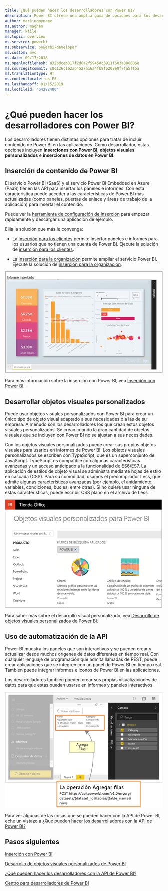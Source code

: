 ```yaml
---
title: ¿Qué pueden hacer los desarrolladores con Power BI?
description: Power BI ofrece una amplia gama de opciones para los desarrolladores. Desde inserción, pasando por objetos visuales personalizados y hasta conjuntos de datos de transmisión.
author: markingmyname
ms.author: maghan
manager: kfile
ms.topic: overview
ms.service: powerbi
ms.subservice: powerbi-developer
ms.custom: mvc
ms.date: 09/17/2018
ms.openlocfilehash: a32bdceb317f2d6a2f5945dc3911f683a306605e
ms.sourcegitcommit: c8c126c1b2ab4527a16a4fb8f5208e0f7fa5ff5a
ms.translationtype: HT
ms.contentlocale: es-ES
ms.lasthandoff: 01/15/2019
ms.locfileid: "54282480"
---
```

# <a name="what-can-developers-do-with-power-bi"></a>¿Qué pueden hacer los desarrolladores con Power BI?

Los desarrolladores tienen distintas opciones para tratar de incluir contenido de Power BI en las aplicaciones. Como desarrollador, estas opciones incluyen **inserciones con Power BI**, **objetos visuales personalizados** e **inserciones de datos en Power BI**.

## <a name="embedding-power-bi-content"></a>Inserción de contenido de Power BI

El servicio Power BI (SaaS) y el servicio Power BI Embedded en Azure (PaaS) tienen las API para insertar los paneles e informes. Con esta característica puede acceder a las características de Power BI más actualizadas (como paneles, puertas de enlace y áreas de trabajo de la aplicación) para insertar el contenido.

Puede ver la [herramienta de configuración de inserción](https://aka.ms/embedsetup) para empezar rápidamente y descargar una aplicación de ejemplo.

Elija la solución que más le convenga:

* La [inserción para los clientes](embedding.md#embedding-for-your-customers) permite insertar paneles e informes para los usuarios que no tienen una cuenta de Power BI. Ejecute la solución de [inserción para los clientes](https://aka.ms/embedsetup/AppOwnsData).

* La [inserción para la organización](embedding.md#embedding-for-your-organization) permite ampliar el servicio Power BI. Ejecute la solución de [inserción para la organización](https://aka.ms/embedsetup/UserOwnsData).

![Ejemplo de PBIE](media/what-can-you-do/what-can-you-do-02.png)

Para más información sobre la inserción con Power BI, vea [Inserción con Power BI](embedding.md).

## <a name="developing-custom-visuals"></a>Desarrollar objetos visuales personalizados

Puede usar objetos visuales personalizados con Power BI para crear un único tipo de objeto visual adaptado a sus necesidades o a las de su empresa. A menudo son los desarrolladores los que crean estos objetos visuales personalizados. Se crean cuando la gran cantidad de objetos visuales que se incluyen con Power BI no se ajustan a sus necesidades.

Con los objetos visuales personalizados puede crear sus propios objetos visuales para usarlos en informes de Power BI. Los objetos visuales personalizados se escriben con TypeScript, que es un superconjunto de JavaScript. TypeScript es compatible con algunas características avanzadas y un acceso anticipado a la funcionalidad de ES6/ES7. La aplicación de estilos de objeto visual se administra mediante hojas de estilo en cascada (CSS). Para su comodidad, usamos el precompilador Less, que admite algunas características avanzadas (por ejemplo, el anidamiento, variables, condiciones, bucles, entre otras). Si no quiere usar ninguna de estas características, puede escribir CSS plano en el archivo de Less.

![Ejemplo de CV](media/what-can-you-do/powerbi-custom-visual-store.png)

Para saber más sobre el desarrollo visual personalizado, vea [Desarrollo de objetos visuales personalizados de Power BI](custom-visual-develop-tutorial.md).

## <a name="using-api-automation"></a>Uso de automatización de la API

Power BI muestra los paneles que son interactivos y se pueden crear y actualizar desde muchos orígenes de datos diferentes en tiempo real. Con cualquier lenguaje de programación que admita llamadas de REST, puede crear aplicaciones que se integren con un panel de Power BI en tiempo real. También puede integrar informes e iconos de Power BI en las aplicaciones.

Los desarrolladores también pueden crear sus propias visualizaciones de datos para que estas puedan usarse en informes y paneles interactivos.

![Ejemplo de inserción de datos](media/what-can-you-do/powerbi-push-data.png)

Para ver algunas de las cosas que se pueden hacer con la API de Power BI, eche un vistazo a [¿Qué pueden hacer los desarrolladores con la API de Power BI?](overview-of-power-bi-rest-api.md)

## <a name="next-steps"></a>Pasos siguientes

[Inserción con Power BI](embedding.md)  

[Desarrollo de objetos visuales personalizados de Power BI](https://microsoft.github.io/PowerBI-visuals/docs/step-by-step-lab/developing-a-power-bi-custom-visual/)

[¿Qué pueden hacer los desarrolladores con la API de Power BI?](overview-of-power-bi-rest-api.md)

[Centro para desarrolladores de Power BI](https://powerbi.microsoft.com/developers/)